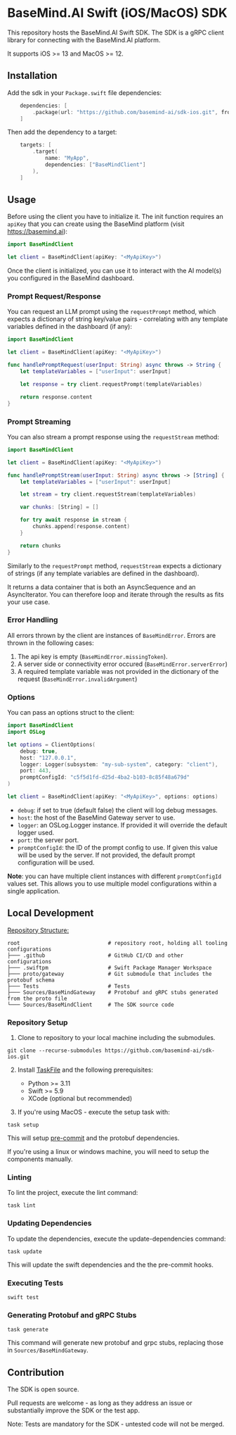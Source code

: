 # BaseMind.AI Swift (iOS/MacOS) SDK

This repository hosts the BaseMind.AI Swift SDK. The SDK is a gRPC client library for connecting with the BaseMind.AI platform.

It supports iOS >= 13 and MacOS >= 12.

## Installation

Add the sdk in your `Package.swift` file dependencies:

```swift
    dependencies: [
        .package(url: "https://github.com/basemind-ai/sdk-ios.git", from: "0.1.0"),
    ]
```

Then add the dependency to a target:

```swift
    targets: [
        .target(
            name: "MyApp",
            dependencies: ["BaseMindClient"]
        ),
    ]
```

## Usage

Before using the client you have to initialize it. The init function requires an `apiKey` that you can create using the BaseMind platform (visit https://basemind.ai):

```swift
import BaseMindClient

let client = BaseMindClient(apiKey: "<MyApiKey>")
```

Once the client is initialized, you can use it to interact with the AI model(s) you configured in the BaseMind dashboard.

### Prompt Request/Response

You can request an LLM prompt using the `requestPrompt` method, which expects a dictionary of string key/value pairs - correlating with any template variables defined in the dashboard (if any):

```swift
import BaseMindClient

let client = BaseMindClient(apiKey: "<MyApiKey>")

func handlePromptRequest(userInput: String) async throws -> String {
    let templateVariables = ["userInput": userInput]

    let response = try client.requestPrompt(templateVariables)

    return response.content
}
```

### Prompt Streaming

You can also stream a prompt response using the `requestStream` method:

```swift
import BaseMindClient

let client = BaseMindClient(apiKey: "<MyApiKey>")

func handlePromptStream(userInput: String) async throws -> [String] {
    let templateVariables = ["userInput": userInput]

    let stream = try client.requestStream(templateVariables)

    var chunks: [String] = []

    for try await response in stream {
        chunks.append(response.content)
    }

    return chunks
}
```

Similarly to the `requestPrompt` method, `requestStream` expects a dictionary of strings (if any template variables are defined in the dashboard).

It returns a data container that is both an AsyncSequence and an AsyncIterator. You can therefore loop and iterate through the results as fits your use case.

### Error Handling

All errors thrown by the client are instances of `BaseMindError`. Errors are thrown in the following cases:

1. The api key is empty (`BaseMindError.missingToken`).
2. A server side or connectivity error occured (`BaseMindError.serverError`)
3. A required template variable was not provided in the dictionary of the request (`BaseMindError.invalidArgument`)

### Options

You can pass an options struct to the client:

```swift
import BaseMindClient
import OSLog

let options = ClientOptions(
    debug: true,
    host: "127.0.0.1",
    logger: Logger(subsystem: "my-sub-system", category: "client"),
    port: 443,
    promptConfigId: "c5f5d1fd-d25d-4ba2-b103-8c85f48a679d"
)

let client = BaseMindClient(apiKey: "<MyApiKey>", options: options)
```

-   `debug`: if set to true (default false) the client will log debug messages.
-   `host`: the host of the BaseMind Gateway server to use.
-   `logger`: an OSLog.Logger instance. If provided it will override the default logger used.
-   `port`: the server port.
-   `promptConfigId`: the ID of the prompt config to use. If given this value will be used by the server. If not provided, the default prompt configuration will be used.

**Note**: you can have multiple client instances with different `promptConfigId` values set. This allows you to use multiple model configurations within a single application.

## Local Development

<u>Repository Structure:</u>

```text
root                            # repository root, holding all tooling configurations
├─── .github                    # GitHub CI/CD and other configurations
├─── .swiftpm                   # Swift Package Manager Workspace
├─── proto/gateway              # Git submodule that includes the protobuf schema
├─── Tests                      # Tests
├─── Sources/BaseMindGateway    # Protobuf and gRPC stubs generated from the proto file
└─── Sources/BaseMindClient     # The SDK source code
```

### Repository Setup

1. Clone to repository to your local machine including the submodules.

```shell
git clone --recurse-submodules https://github.com/basemind-ai/sdk-ios.git
```

2. Install [TaskFile](https://taskfile.dev/) and the following prerequisites:

    - Python >= 3.11
    - Swift >= 5.9
    - XCode (optional but recommended)

3. If you're using MacOS - execute the setup task with:

```shell
task setup
```

This will setup [pre-commit](https://pre-commit.com/) and the protobuf dependencies.

If you're using a linux or windows machine, you will need to setup the components manually.

### Linting

To lint the project, execute the lint command:

```shell
task lint
```

### Updating Dependencies

To update the dependencies, execute the update-dependencies command:

```shell
task update
```

This will update the swift dependencies and the the pre-commit hooks.

### Executing Tests

```shell
swift test
```

### Generating Protobuf and gRPC Stubs

```shell
task generate
```

This command will generate new protobuf and grpc stubs, replacing those in `Sources/BaseMindGateway`.

## Contribution

The SDK is open source.

Pull requests are welcome - as long as they address an issue or substantially improve the SDK or the test app.

Note: Tests are mandatory for the SDK - untested code will not be merged.
